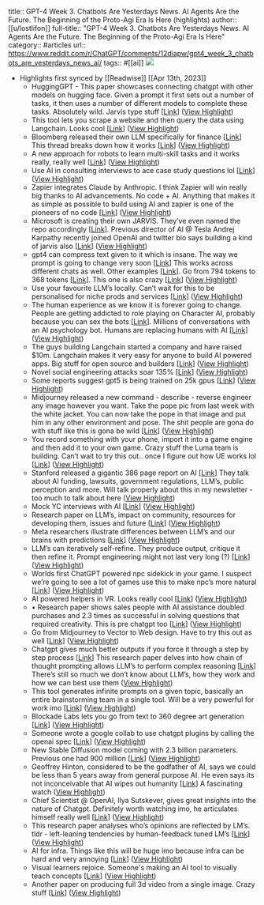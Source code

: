 title:: GPT-4 Week 3. Chatbots Are Yesterdays News. AI Agents Are the Future. The Beginning of the Proto-Agi Era Is Here (highlights)
author:: [[u/lostlifon]]
full-title:: "GPT-4 Week 3. Chatbots Are Yesterdays News. AI Agents Are the Future. The Beginning of the Proto-Agi Era Is Here"
category:: #articles
url:: https://www.reddit.com/r/ChatGPT/comments/12diapw/gpt4_week_3_chatbots_are_yesterdays_news_ai/
tags:: #[[ai]] 
![](https://readwise-assets.s3.amazonaws.com/media/uploaded_book_covers/profile_5318/aeDUY5xxeYYAyysFey-_F4EmcZvLFgXv8NOh8auuUQ4.jpg)

- Highlights first synced by [[Readwise]] [[Apr 13th, 2023]]
	- HuggingGPT - This paper showcases connecting chatgpt with other models on hugging face. Given a prompt it first sets out a number of tasks, it then uses a number of different models to complete these tasks. Absolutely wild. Jarvis type stuff [[Link](https://twitter.com/_akhaliq/status/1641609192619294721?s=20)] ([View Highlight](https://read.readwise.io/read/01gxew0rt2gb44tgnnrn7ky9fp))
	- This tool lets you scrape a website and then query the data using Langchain. Looks cool [[Link](https://twitter.com/LangChainAI/status/1641868558484508673?s=20)] ([View Highlight](https://read.readwise.io/read/01gxew40qxt9cadh29see9th9f))
	- Bloomberg released their own LLM specifically for finance [[Link](https://www.bloomberg.com/company/press/bloomberggpt-50-billion-parameter-llm-tuned-finance/)] This thread breaks down how it works [[Link](https://twitter.com/rasbt/status/1642880757566676992)] ([View Highlight](https://read.readwise.io/read/01gxew49mxh4hey12d5rn2e5g9))
	- A new approach for robots to learn multi-skill tasks and it works really, really well [[Link](https://twitter.com/naokiyokoyama0/status/1641805360011923457?s=20)] ([View Highlight](https://read.readwise.io/read/01gxew4ggzbb2tw8ks4zaxtesj))
	- Use AI in consulting interviews to ace case study questions lol [[Link](https://twitter.com/itsandrewgao/status/1642016364738105345?s=20)] ([View Highlight](https://read.readwise.io/read/01gxew4m3n4hjf288s46vrg37a))
	- Zapier integrates Claude by Anthropic. I think Zapier will win really big thanks to AI advancements. No code + AI. Anything that makes it as simple as possible to build using AI and zapier is one of the pioneers of no code [[Link](https://twitter.com/zapier/status/1641858761567641601?s=20)] ([View Highlight](https://read.readwise.io/read/01gxew4yyh6hh0x69wq7n3bgm7))
	- Microsoft is creating their own JARVIS. They’ve even named the repo accordingly [[Link](https://github.com/microsoft/JARVIS/)]. Previous director of AI @ Tesla Andrej Karpathy recently joined OpenAI and twitter bio says building a kind of jarvis also [[Link](https://twitter.com/karpathy)] ([View Highlight](https://read.readwise.io/read/01gxew5bdkt08qmvpymkbapsv8))
	- gpt4 can compress text given to it which is insane. The way we prompt is going to change very soon [[Link](https://twitter.com/gfodor/status/1643297881313660928)] This works across different chats as well. Other examples [[Link](https://twitter.com/VictorTaelin/status/1642664054912155648)]. Go from 794 tokens to 368 tokens [[Link](https://twitter.com/mckaywrigley/status/1643592353817694218?s=20)]. This one is also crazy [[Link](https://twitter.com/gfodor/status/1643444605332099072?s=20)] ([View Highlight](https://read.readwise.io/read/01gxew5sb7e58v5q4e5gzc8awn))
	- Use your favourite LLM’s locally. Can’t wait for this to be personalised for niche prods and services [[Link](https://twitter.com/xanderatallah/status/1643356112073129985)] ([View Highlight](https://read.readwise.io/read/01gxew5zd2z291a24qneq0k1j3))
	- The human experience as we know it is forever going to change. People are getting addicted to role playing on Character AI, probably because you can sex the bots [[Link](https://twitter.com/nonmayorpete/status/1643167347061174272)]. Millions of conversations with an AI psychology bot. Humans are replacing humans with AI [[Link](https://twitter.com/nonmayorpete/status/1642771993073438720)] ([View Highlight](https://read.readwise.io/read/01gxew6c2v5h3r0ka6vb1ygx5b))
	- The guys building Langchain started a company and have raised $10m. Langchain makes it very easy for anyone to build AI powered apps. Big stuff for open source and builders [[Link](https://twitter.com/hwchase17/status/1643301144717066240)] ([View Highlight](https://read.readwise.io/read/01gxew6j2mfjd5qm4t13qw7n9s))
	- Novel social engineering attacks soar 135% [[Link](https://twitter.com/Grady_Booch/status/1643130643919044608)] ([View Highlight](https://read.readwise.io/read/01gxew7bv8entxct8y050whvy7))
	- Some reports suggest gpt5 is being trained on 25k gpus [[Link](https://twitter.com/abacaj/status/1627189548395503616)] ([View Highlight](https://read.readwise.io/read/01gxew7qwfy7prd9md84s3zaje))
	- Midjourney released a new command - describe - reverse engineer any image however you want. Take the pope pic from last week with the white jacket. You can now take the pope in that image and put him in any other environment and pose. The shit people are gona do with stuff like this is gona be wild [[Link](https://twitter.com/skirano/status/1643068727859064833)] ([View Highlight](https://read.readwise.io/read/01gxew87kyxxkkrehp7g6jp8n8))
	- You record something with your phone, import it into a game engine and then add it to your own game. Crazy stuff the Luma team is building. Can’t wait to try this out.. once I figure out how UE works lol [[Link](https://twitter.com/LumaLabsAI/status/1642883558938411008)] ([View Highlight](https://read.readwise.io/read/01gxew8m5k8w7zrhanr8pw9r8f))
	- Stanford released a gigantic 386 page report on AI [[Link](https://aiindex.stanford.edu/report/)] They talk about AI funding, lawsuits, government regulations, LLM’s, public perception and more. Will talk properly about this in my newsletter - too much to talk about here ([View Highlight](https://read.readwise.io/read/01gxew8vvkymjmxhftqn7qnn2j))
	- Mock YC interviews with AI [[Link](https://twitter.com/vocodehq/status/1642935433276555265)] ([View Highlight](https://read.readwise.io/read/01gxew8z04480540qm6rvsd622))
	- Research paper on LLM’s, impact on community, resources for developing them, issues and future [[Link](https://arxiv.org/abs/2303.18223)] ([View Highlight](https://read.readwise.io/read/01gxew9k3h4ec6fhbrxzbqxqn7))
	- Meta researchers illustrate differences between LLM’s and our brains with predictions [[Link](https://twitter.com/MetaAI/status/1638912735143419904)] ([View Highlight](https://read.readwise.io/read/01gxewa79zhysxcmyr7wwmscfz))
	- LLM’s can iteratively self-refine. They produce output, critique it then refine it. Prompt engineering might not last very long (?) [[Link](https://arxiv.org/abs/2303.17651)] ([View Highlight](https://read.readwise.io/read/01gxewad84s9vzg7109k1kfy2n))
	- Worlds first ChatGPT powered npc sidekick in your game. I suspect we’re going to see a lot of games use this to make npc’s more natural [[Link](https://twitter.com/Jenstine/status/1642732795650011138)] ([View Highlight](https://read.readwise.io/read/01gxewan01hh828wxqarqrjd03))
	- AI powered helpers in VR. Looks really cool [[Link](https://twitter.com/Rengle820/status/1641806448261836800)] ([View Highlight](https://read.readwise.io/read/01gxewas6d1pbsk96wtftakcrb))
	- •   Research paper shows sales people with AI assistance doubled purchases and 2.3 times as successful in solving questions that required creativity. This is pre chatgpt too [[Link](https://twitter.com/emollick/status/1642885605238398976)] ([View Highlight](https://read.readwise.io/read/01gxewb41mnmvnnaawpzbymw45))
	- Go from Midjourney to Vector to Web design. Have to try this out as well [[Link](https://twitter.com/MengTo/status/1642619090337427460)] ([View Highlight](https://read.readwise.io/read/01gxewb7vdpfgseg68htxcxcf3))
	- Chatgpt gives much better outputs if you force it through a step by step process [[Link](https://twitter.com/emollick/status/1642737394876047362)] This research paper delves into how chain of thought prompting allows LLM’s to perform complex reasoning [[Link](https://arxiv.org/abs/2201.11903)] There’s still so much we don’t know about LLM’s, how they work and how we can best use them ([View Highlight](https://read.readwise.io/read/01gxewc4hz71d0dm090wn4376c))
	- This tool generates infinite prompts on a given topic, basically an entire brainstorming team in a single tool. Will be a very powerful for work imo [[Link](https://twitter.com/Neo19890/status/1642356678787231745)] ([View Highlight](https://read.readwise.io/read/01gxewcnkpq4avewp85v5ne2d6))
	- Blockade Labs lets you go from text to 360 degree art generation [[Link](https://twitter.com/HBCoop_/status/1641862422783827969)] ([View Highlight](https://read.readwise.io/read/01gxewecp79d7xvp3fn49c6j45))
	- Someone wrote a google collab to use chatgpt plugins by calling the openai spec [[Link](https://twitter.com/justinliang1020/status/1641935371217825796)] ([View Highlight](https://read.readwise.io/read/01gxewej1tsts85zng6mee4jbx))
	- New Stable Diffusion model coming with 2.3 billion parameters. Previous one had 900 million [[Link](https://twitter.com/EMostaque/status/1641795867740086272)] ([View Highlight](https://read.readwise.io/read/01gxewepbba26f9v3jb4zegr9a))
	- Geoffrey Hinton, considered to be the godfather of AI, says we could be less than 5 years away from general purpose AI. He even says its not inconceivable that AI wipes out humanity [[Link](https://www.cbsnews.com/video/godfather-of-artificial-intelligence-talks-impact-and-potential-of-new-ai/#x)] A fascinating watch ([View Highlight](https://read.readwise.io/read/01gxewf24f0dydzfxwxgm666dp))
	- Chief Scientist @ OpenAI, Ilya Sutskever, gives great insights into the nature of Chatgpt. Definitely worth watching imo, he articulates himself really well [[Link](https://twitter.com/10_zin_/status/1640664458539286528)] ([View Highlight](https://read.readwise.io/read/01gxewfa0n8jdf75vd5dbkydpx))
	- This research paper analyses who’s opinions are reflected by LM’s. tldr - left-leaning tendencies by human-feedback tuned LM’s [[Link](https://twitter.com/_akhaliq/status/1641614308315365377)] ([View Highlight](https://read.readwise.io/read/01gxewfqvxezg3mdsbkjsy4b2z))
	- AI for infra. Things like this will be huge imo because infra can be hard and very annoying [[Link](https://twitter.com/mathemagic1an/status/1641586201533587461)] ([View Highlight](https://read.readwise.io/read/01gxewgdjxfbsndc7xdjt3n9kx))
	- Visual learners rejoice. Someone's making an AI tool to visually teach concepts [[Link](https://twitter.com/respellai/status/1641199872228433922)] ([View Highlight](https://read.readwise.io/read/01gxewjfcj7m9ssrak0x5datmn))
	- Another paper on producing full 3d video from a single image. Crazy stuff [[Link](https://twitter.com/SmokeAwayyy/status/1643869236392230912?s=20)] ([View Highlight](https://read.readwise.io/read/01gxewjwkh78kx1nvnbayagqc4))